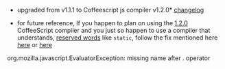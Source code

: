 - upgraded from v1.1.1 to Coffeescript js compiler v1.2.0* [changelog][cscl]


* for future reference, If you happen to plan on using the [1.2.0][cc] CoffeeScript compiler and you just so happen to use a compiler that understands, [reserved words][rw] like `static`, follow the fix mentioned here [here][csfix] or [here][csfix2]

org.mozilla.javascript.EvaluatorException: missing name after . operator

[rw]: https://developer.mozilla.org/en/JavaScript/Reference/Reserved_Words
[cscl]: http://jashkenas.github.com/coffee-script/#changelog
[cc]: https://raw.github.com/jashkenas/coffee-script/1.2.0/extras/coffee-script.js
[csfix]: https://github.com/jashkenas/coffee-script/issues/2046
[csfix2]: https://github.com/jashkenas/coffee-script/issues/2013


